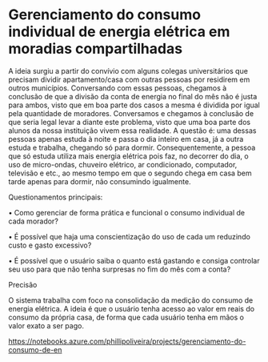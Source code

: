 # Gerenciamento do consumo individual de energia elétrica em moradias compartilhadas

A ideia surgiu a partir do convívio com alguns colegas universitários que precisam dividir apartamento/casa com outras pessoas por residirem em outros municípios. Conversando com essas pessoas, chegamos à conclusão de que a divisão da conta de energia no final do mês não é justa para ambos, visto que em boa parte dos casos a mesma é dividida por igual pela quantidade de moradores. Conversamos e chegamos à conclusão de que seria legal levar a diante este problema, visto que uma boa parte dos alunos da nossa instituição vivem essa realidade. A questão é: uma dessas pessoas apenas estuda à noite e passa o dia inteiro em casa, já a outra estuda e trabalha, chegando só para dormir. Consequentemente, a pessoa que só estuda utiliza mais energia elétrica pois faz, no decorrer do dia, o uso de micro-ondas, chuveiro elétrico, ar condicionado, computador, televisão e etc., ao mesmo tempo em que o segundo chega em casa bem tarde apenas para dormir, não consumindo igualmente.

Questionamentos principais:

•	Como gerenciar de forma prática e funcional o consumo individual de cada morador? 

•	É possível que haja uma conscientização do uso de cada um reduzindo custo e gasto excessivo?

•	 É possível que o usuário saiba o quanto está gastando e consiga controlar seu uso para que não tenha surpresas no fim do mês com 
a conta?


Precisão

O sistema trabalha com foco na consolidação da medição do consumo de energia elétrica. A ideia é que o usuário tenha acesso ao valor em reais do consumo da própria casa, de forma que cada usuário tenha em mãos o valor exato a ser pago.

https://notebooks.azure.com/phillipoliveira/projects/gerenciamento-do-consumo-de-en
